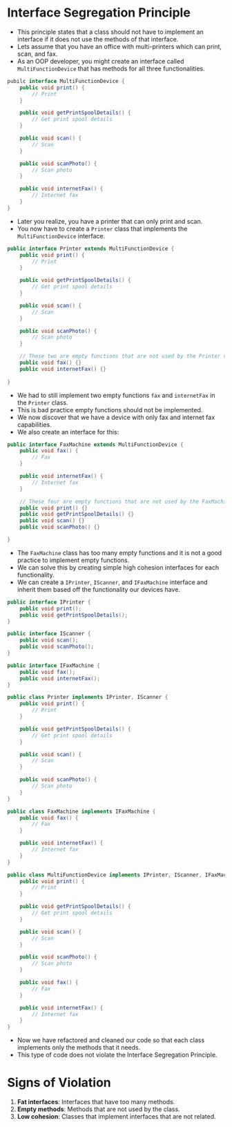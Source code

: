 # Interface Segregation Principle
+ This principle states that a class should not have to implement an interface if it does not use the methods of that interface.
+ Lets assume that you have an office with multi-printers which can print, scan, and fax.
+ As an OOP developer, you might create an interface called `MultiFunctionDevice` that has methods for all three functionalities.
```java
pubilc interface MultiFunctionDevice {
    public void print() {
        // Print
    }

    public void getPrintSpoolDetails() {
        // Get print spool details
    }

    public void scan() {
        // Scan
    }

    public void scanPhoto() {
        // Scan photo
    }

    public void internetFax() {
        // Internet fax
    }
}
```
+ Later you realize, you have a printer that can only print and scan.
+ You now have to create a `Printer` class that implements the `MultiFunctionDevice` interface.
```java
public interface Printer extends MultiFunctionDevice {
    public void print() {
        // Print
    }

    public void getPrintSpoolDetails() {
        // Get print spool details
    }

    public void scan() {
        // Scan
    }

    public void scanPhoto() {
        // Scan photo
    }

    // These two are empty functions that are not used by the Printer class
    public void fax() {}
    public void internetFax() {}
    
}
```

+ We had to still implement two empty functions `fax` and `internetFax` in the `Printer` class.
+ This is bad practice empty functions should not be implemented.
+ We now discover that we have a device with only fax and internet fax capabilities.
+ We also create an interface for this:
```java
public interface FaxMachine extends MultiFunctionDevice {
    public void fax() {
        // Fax
    }

    public void internetFax() {
        // Internet fax
    }

    // These four are empty functions that are not used by the FaxMachine class
    public void print() {}
    public void getPrintSpoolDetails() {}
    public void scan() {}
    public void scanPhoto() {}

}
```
+ The `FaxMachine` class has too many empty functions and it is not a good practice to implement empty functions.
+ We can solve this by creating simple high cohesion interfaces for each functionality.
+ We can create a `IPrinter`, `IScanner`, and `IFaxMachine` interface and inherit them based off the functionality our devices have.
```java
public interface IPrinter {
    public void print();
    public void getPrintSpoolDetails();
}

public interface IScanner {
    public void scan();
    public void scanPhoto();
}

public interface IFaxMachine {
    public void fax();
    public void internetFax();
}
```

```java
public class Printer implements IPrinter, IScanner {
    public void print() {
        // Print
    }

    public void getPrintSpoolDetails() {
        // Get print spool details
    }

    public void scan() {
        // Scan
    }

    public void scanPhoto() {
        // Scan photo
    }
}
```

```java
public class FaxMachine implements IFaxMachine {
    public void fax() {
        // Fax
    }

    public void internetFax() {
        // Internet fax
    }
}
```

```java
public class MultiFunctionDevice implements IPrinter, IScanner, IFaxMachine {
    public void print() {
        // Print
    }

    public void getPrintSpoolDetails() {
        // Get print spool details
    }

    public void scan() {
        // Scan
    }

    public void scanPhoto() {
        // Scan photo
    }

    public void fax() {
        // Fax
    }

    public void internetFax() {
        // Internet fax
    }
}
```

+ Now we have refactored and cleaned our code so that each class implements only the methods that it needs.
+ This type of code does not violate the Interface Segregation Principle.

# Signs of Violation
1. **Fat interfaces**: Interfaces that have too many methods.
2. **Empty methods**: Methods that are not used by the class.
3. **Low cohesion**: Classes that implement interfaces that are not related.
